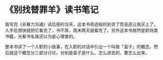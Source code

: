 # 《别找替罪羊》读书笔记

我写完《非暴力沟通》读后感的当天，这本书奇迹般的到货了而且还让我买上了。入手后很快就把它看完了，书不厚，周末两天就看完了。另外这本书居然是职场类书籍，光看书名我还以为是心理类的。

整本书讲了一个入职的小故事，在入职的对话中引出一个叫做「盒子」的概念，然后就这个概念分三部分讨论。分别是盒子是什么，怎么进去的，要怎么出来。







